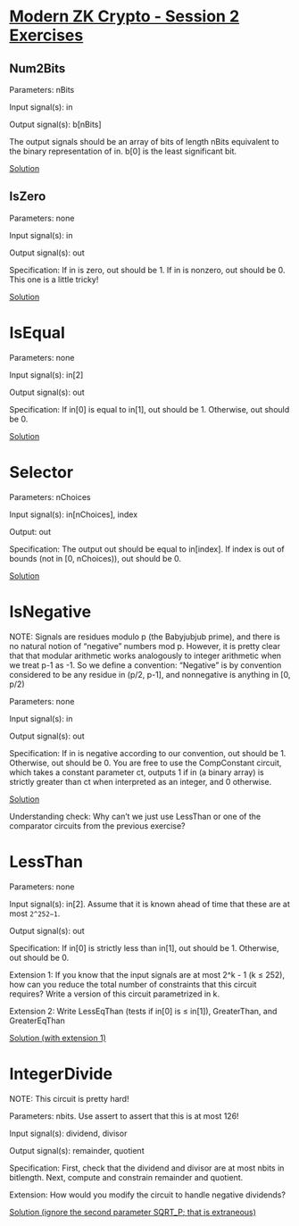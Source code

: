 # [Modern ZK Crypto - Session 2 Exercises]( https://hackmd.io/@gubsheep/S1Hz96Yqo)

## Num2Bits
Parameters: nBits

Input signal(s): in

Output signal(s): b[nBits]

The output signals should be an array of bits of length nBits equivalent to the binary representation of in. b[0] is the least significant bit.

[Solution](https://github.com/iden3/circomlib/blob/master/circuits/bitify.circom#L25)

## IsZero
Parameters: none

Input signal(s): in

Output signal(s): out

Specification: If in is zero, out should be 1. If in is nonzero, out should be 0. This one is a little tricky!

[Solution](https://github.com/iden3/circomlib/blob/master/circuits/comparators.circom#L24)

# IsEqual
Parameters: none

Input signal(s): in[2]

Output signal(s): out

Specification: If in[0] is equal to in[1], out should be 1. Otherwise, out should be 0.

[Solution](https://github.com/iden3/circomlib/blob/master/circuits/comparators.circom#L37)

# Selector
Parameters: nChoices

Input signal(s): in[nChoices], index

Output: out

Specification: The output out should be equal to in[index]. If index is out of bounds (not in [0, nChoices)), out should be 0.

[Solution](https://github.com/darkforest-eth/circuits/blob/master/perlin/QuinSelector.circom)

# IsNegative
NOTE: Signals are residues modulo p (the Babyjubjub prime), and there is no natural notion of “negative” numbers mod p. However, it is pretty clear that that modular arithmetic works analogously to integer arithmetic when we treat p-1 as -1. So we define a convention: “Negative” is by convention considered to be any residue in (p/2, p-1], and nonnegative is anything in [0, p/2)

Parameters: none

Input signal(s): in

Output signal(s): out

Specification: If in is negative according to our convention, out should be 1. Otherwise, out should be 0. You are free to use the CompConstant circuit, which takes a constant parameter ct, outputs 1 if in (a binary array) is strictly greater than ct when interpreted as an integer, and 0 otherwise.

[Solution](https://github.com/iden3/circomlib/blob/master/circuits/sign.circom#L23)

Understanding check: Why can’t we just use LessThan or one of the comparator circuits from the previous exercise?

# LessThan
Parameters: none

Input signal(s): in[2]. Assume that it is known ahead of time that these are at most `2^252−1`.

Output signal(s): out

Specification: If in[0] is strictly less than in[1], out should be 1. Otherwise, out should be 0.

Extension 1: If you know that the input signals are at most 2^k - 1 (k ≤ 252), how can you reduce the total number of constraints that this circuit requires? Write a version of this circuit parametrized in k.

Extension 2: Write LessEqThan (tests if in[0] is ≤ in[1]), GreaterThan, and GreaterEqThan

[Solution (with extension 1)](https://github.com/iden3/circomlib/blob/master/circuits/comparators.circom#L89)

# IntegerDivide
NOTE: This circuit is pretty hard!

Parameters: nbits. Use assert to assert that this is at most 126!

Input signal(s): dividend, divisor

Output signal(s): remainder, quotient

Specification: First, check that the dividend and divisor are at most nbits in bitlength. Next, compute and constrain remainder and quotient.

Extension: How would you modify the circuit to handle negative dividends?

[Solution (ignore the second parameter SQRT_P; that is extraneous)](https://github.com/darkforest-eth/circuits/blob/master/perlin/perlin.circom#L44)